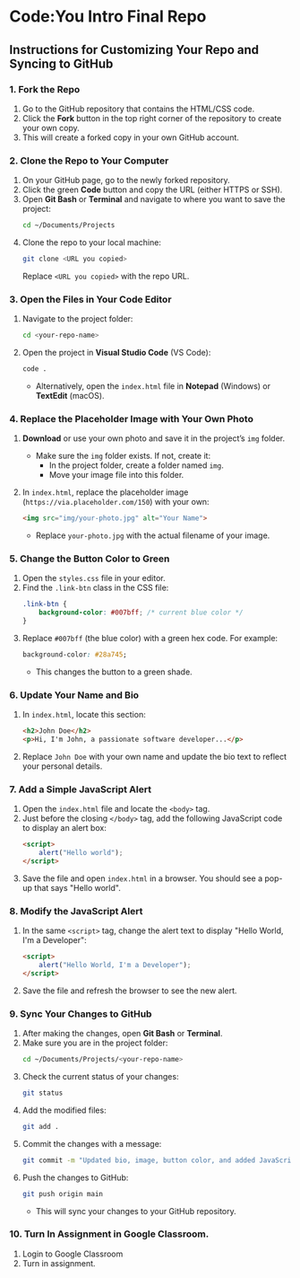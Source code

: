 # Code:You Intro Final Repo

## Instructions for Customizing Your Repo and Syncing to GitHub

### 1. **Fork the Repo**
1. Go to the GitHub repository that contains the HTML/CSS code.
2. Click the **Fork** button in the top right corner of the repository to create your own copy.
3. This will create a forked copy in your own GitHub account.

### 2. **Clone the Repo to Your Computer**
1. On your GitHub page, go to the newly forked repository.
2. Click the green **Code** button and copy the URL (either HTTPS or SSH).
3. Open **Git Bash** or **Terminal** and navigate to where you want to save the project:
   ```bash
   cd ~/Documents/Projects
   ```
4. Clone the repo to your local machine:
   ```bash
   git clone <URL you copied>
   ```
   Replace `<URL you copied>` with the repo URL.

### 3. **Open the Files in Your Code Editor**
1. Navigate to the project folder:
   ```bash
   cd <your-repo-name>
   ```
2. Open the project in **Visual Studio Code** (VS Code):
   ```bash
   code .
   ```
   - Alternatively, open the `index.html` file in **Notepad** (Windows) or **TextEdit** (macOS).

### 4. **Replace the Placeholder Image with Your Own Photo**
1. **Download** or use your own photo and save it in the project’s `img` folder.
   - Make sure the `img` folder exists. If not, create it:
     - In the project folder, create a folder named `img`.
     - Move your image file into this folder.

2. In `index.html`, replace the placeholder image (`https://via.placeholder.com/150`) with your own:
   ```html
   <img src="img/your-photo.jpg" alt="Your Name">
   ```
   - Replace `your-photo.jpg` with the actual filename of your image.

### 5. **Change the Button Color to Green**
1. Open the `styles.css` file in your editor.
2. Find the `.link-btn` class in the CSS file:
   ```css
   .link-btn {
       background-color: #007bff; /* current blue color */
   }
   ```
3. Replace `#007bff` (the blue color) with a green hex code. For example:
   ```css
   background-color: #28a745;
   ```
   - This changes the button to a green shade.

### 6. **Update Your Name and Bio**
1. In `index.html`, locate this section:
   ```html
   <h2>John Doe</h2>
   <p>Hi, I'm John, a passionate software developer...</p>
   ```
2. Replace `John Doe` with your own name and update the bio text to reflect your personal details.

### 7. **Add a Simple JavaScript Alert**
1. Open the `index.html` file and locate the `<body>` tag.
2. Just before the closing `</body>` tag, add the following JavaScript code to display an alert box:
   ```html
   <script>
       alert("Hello world");
   </script>
   ```
3. Save the file and open `index.html` in a browser. You should see a pop-up that says "Hello world".

### 8. **Modify the JavaScript Alert**
1. In the same `<script>` tag, change the alert text to display "Hello World, I'm a Developer":
   ```html
   <script>
       alert("Hello World, I'm a Developer");
   </script>
   ```
2. Save the file and refresh the browser to see the new alert.

### 9. **Sync Your Changes to GitHub**
1. After making the changes, open **Git Bash** or **Terminal**.
2. Make sure you are in the project folder:
   ```bash
   cd ~/Documents/Projects/<your-repo-name>
   ```
3. Check the current status of your changes:
   ```bash
   git status
   ```
4. Add the modified files:
   ```bash
   git add .
   ```
5. Commit the changes with a message:
   ```bash
   git commit -m "Updated bio, image, button color, and added JavaScript alert"
   ```
6. Push the changes to GitHub:
   ```bash
   git push origin main
   ```
   - This will sync your changes to your GitHub repository.

### 10. Turn In Assignment in Google Classroom.
1. Login to Google Classroom 
2. Turn in assignment.
